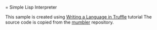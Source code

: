 = Simple Lisp Interpreter

This sample is created using [Writing a Language in Truffle](http://cesquivias.github.io/blog/2014/10/13/writing-a-language-in-truffle-part-1-a-simple-slow-interpreter/) tutorial
The source code is copied from the [mumbler](https://github.com/cesquivias/mumbler/) repository.